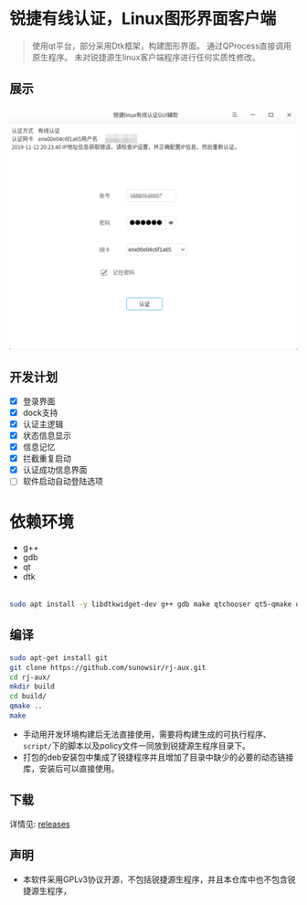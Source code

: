 # 锐捷有线认证，Linux图形界面客户端

> 使用qt平台，部分采用Dtk框架，构建图形界面。
> 通过QProcess直接调用原生程序。
> 未对锐捷源生linux客户端程序进行任何实质性修改。


## 展示
![showPic](./showPic.png)


## 开发计划 

- [x] 登录界面
- [x] dock支持
- [x] 认证主逻辑
- [x] 状态信息显示
- [x] 信息记忆
- [x] 拦截重复启动
- [x] 认证成功信息界面
- [ ] 软件启动自动登陆选项

# 依赖环境

* g++
* gdb
* qt
* dtk

```bash

sudo apt install -y libdtkwidget-dev g++ gdb make qtchooser qt5-qmake qt5-default gdb

```


## 编译

```bash
sudo apt-get install git
git clone https://github.com/sunowsir/rj-aux.git
cd rj-aux/
mkdir build
cd build/
qmake ..
make 
```

*  手动用开发环境构建后无法直接使用，需要将构建生成的可执行程序、`script/`下的脚本以及policy文件一同放到锐捷源生程序目录下。
*  打包的deb安装包中集成了锐捷程序并且增加了目录中缺少的必要的动态链接库，安装后可以直接使用。

## 下载

详情见: [releases](https://github.com/sunowsir/rj-aux/releases)

## 声明

* 本软件采用GPLv3协议开源，不包括锐捷源生程序，并且本仓库中也不包含锐捷源生程序，
